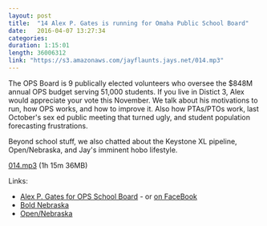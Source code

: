 ```yaml
---
layout: post
title:  "14 Alex P. Gates is running for Omaha Public School Board"
date:   2016-04-07 13:27:34
categories: 
duration: 1:15:01
length: 36006312
link: "https://s3.amazonaws.com/jayflaunts.jays.net/014.mp3"
---
```


The OPS Board is 9 publically elected volunteers who oversee
the $848M annual OPS budget serving 51,000 students. 
If you live in Distict 3, Alex would appreciate your vote this November.
We talk about his motivations to run, how OPS works, and how to improve it.
Also how PTAs/PTOs work, last October's sex ed public 
meeting that turned ugly, and student population forecasting 
frustrations.

Beyond school stuff, we also chatted about the Keystone XL pipeline,
Open/Nebraska, and Jay's imminent hobo lifestyle. 

<a href="{{site.storage_url}}/014.mp3" target="_blank">014.mp3</a> (1h 15m 36MB) 

Links:

* [Alex P. Gates for OPS School Board](http://gatesforops.com/) - or [on FaceBook](https://www.facebook.com/GatesforOPS/)
* [Bold Nebraska](http://boldnebraska.org)
* [Open/Nebraska](http://opennebraska.io)

